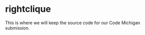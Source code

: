 rightclique
===========

This is where we will keep the source code for our Code Michigan submission.
